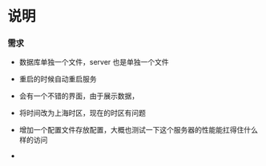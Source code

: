 # 说明

### 需求

* 数据库单独一个文件，server 也是单独一个文件

* 重启的时候自动重启服务

* 会有一个不错的界面，由于展示数据，

* 将时间改为上海时区，现在的时区有问题

* 增加一个配置文件存放配置，大概也测试一下这个服务器的性能能扛得住什么样的访问

* 